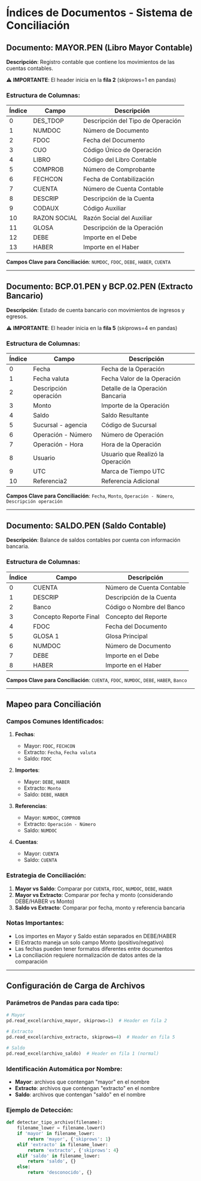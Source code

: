 # Índices de Documentos - Sistema de Conciliación

## Documento: MAYOR.PEN (Libro Mayor Contable)

**Descripción**: Registro contable que contiene los movimientos de las cuentas contables.

⚠️ **IMPORTANTE**: El header inicia en la **fila 2** (skiprows=1 en pandas)

### Estructura de Columnas:

| Índice | Campo | Descripción |
|--------|-------|-------------|
| 0 | DES_TDOP | Descripción del Tipo de Operación |
| 1 | NUMDOC | Número de Documento |
| 2 | FDOC | Fecha del Documento |
| 3 | CUO | Código Único de Operación |
| 4 | LIBRO | Código del Libro Contable |
| 5 | COMPROB | Número de Comprobante |
| 6 | FECHCON | Fecha de Contabilización |
| 7 | CUENTA | Número de Cuenta Contable |
| 8 | DESCRIP | Descripción de la Cuenta |
| 9 | CODAUX | Código Auxiliar |
| 10 | RAZON SOCIAL | Razón Social del Auxiliar |
| 11 | GLOSA | Descripción de la Operación |
| 12 | DEBE | Importe en el Debe |
| 13 | HABER | Importe en el Haber |

**Campos Clave para Conciliación**: `NUMDOC`, `FDOC`, `DEBE`, `HABER`, `CUENTA`

---

## Documento: BCP.01.PEN y BCP.02.PEN (Extracto Bancario)

**Descripción**: Estado de cuenta bancario con movimientos de ingresos y egresos.

⚠️ **IMPORTANTE**: El header inicia en la **fila 5** (skiprows=4 en pandas)

### Estructura de Columnas:

| Índice | Campo | Descripción |
|--------|-------|-------------|
| 0 | Fecha | Fecha de la Operación |
| 1 | Fecha valuta | Fecha Valor de la Operación |
| 2 | Descripción operación | Detalle de la Operación Bancaria |
| 3 | Monto | Importe de la Operación |
| 4 | Saldo | Saldo Resultante |
| 5 | Sucursal - agencia | Código de Sucursal |
| 6 | Operación - Número | Número de Operación |
| 7 | Operación - Hora | Hora de la Operación |
| 8 | Usuario | Usuario que Realizó la Operación |
| 9 | UTC | Marca de Tiempo UTC |
| 10 | Referencia2 | Referencia Adicional |

**Campos Clave para Conciliación**: `Fecha`, `Monto`, `Operación - Número`, `Descripción operación`

---

## Documento: SALDO.PEN (Saldo Contable)

**Descripción**: Balance de saldos contables por cuenta con información bancaria.

### Estructura de Columnas:

| Índice | Campo | Descripción |
|--------|-------|-------------|
| 0 | CUENTA | Número de Cuenta Contable |
| 1 | DESCRIP | Descripción de la Cuenta |
| 2 | Banco | Código o Nombre del Banco |
| 3 | Concepto Reporte Final | Concepto del Reporte |
| 4 | FDOC | Fecha del Documento |
| 5 | GLOSA 1 | Glosa Principal |
| 6 | NUMDOC | Número de Documento |
| 7 | DEBE | Importe en el Debe |
| 8 | HABER | Importe en el Haber |

**Campos Clave para Conciliación**: `CUENTA`, `FDOC`, `NUMDOC`, `DEBE`, `HABER`, `Banco`

---

## Mapeo para Conciliación

### Campos Comunes Identificados:

1. **Fechas**:
   - Mayor: `FDOC`, `FECHCON`
   - Extracto: `Fecha`, `Fecha valuta`
   - Saldo: `FDOC`

2. **Importes**:
   - Mayor: `DEBE`, `HABER`
   - Extracto: `Monto`
   - Saldo: `DEBE`, `HABER`

3. **Referencias**:
   - Mayor: `NUMDOC`, `COMPROB`
   - Extracto: `Operación - Número`
   - Saldo: `NUMDOC`

4. **Cuentas**:
   - Mayor: `CUENTA`
   - Saldo: `CUENTA`

### Estrategia de Conciliación:

1. **Mayor vs Saldo**: Comparar por `CUENTA`, `FDOC`, `NUMDOC`, `DEBE`, `HABER`
2. **Mayor vs Extracto**: Comparar por fecha y monto (considerando DEBE/HABER vs Monto)
3. **Saldo vs Extracto**: Comparar por fecha, monto y referencia bancaria

### Notas Importantes:

- Los importes en Mayor y Saldo están separados en DEBE/HABER
- El Extracto maneja un solo campo Monto (positivo/negativo)
- Las fechas pueden tener formatos diferentes entre documentos
- La conciliación requiere normalización de datos antes de la comparación

---

## Configuración de Carga de Archivos

### Parámetros de Pandas para cada tipo:

```python
# Mayor
pd.read_excel(archivo_mayor, skiprows=1)  # Header en fila 2

# Extracto  
pd.read_excel(archivo_extracto, skiprows=4)  # Header en fila 5

# Saldo
pd.read_excel(archivo_saldo)  # Header en fila 1 (normal)
```

### Identificación Automática por Nombre:

- **Mayor**: archivos que contengan "mayor" en el nombre
- **Extracto**: archivos que contengan "extracto" en el nombre  
- **Saldo**: archivos que contengan "saldo" en el nombre

### Ejemplo de Detección:

```python
def detectar_tipo_archivo(filename):
    filename_lower = filename.lower()
    if 'mayor' in filename_lower:
        return 'mayor', {'skiprows': 1}
    elif 'extracto' in filename_lower:
        return 'extracto', {'skiprows': 4}
    elif 'saldo' in filename_lower:
        return 'saldo', {}
    else:
        return 'desconocido', {}
```